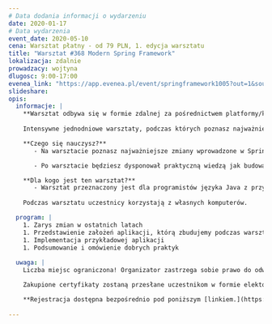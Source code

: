```yaml
---
# Data dodania informacji o wydarzeniu
date: 2020-01-17
# Data wydarzenia
event_date: 2020-05-10
cena: Warsztat płatny - od 79 PLN, 1. edycja warsztatu
title: "Warsztat #368 Modern Spring Framework"
lokalizacja: zdalnie
prowadzacy: wojtyna
dlugosc: 9:00-17:00
evenea_link: "https://app.evenea.pl/event/springframework1005?out=1&source=event_iframe"
slideshare:
opis:
  informacje: |
    **Warsztat odbywa się w formie zdalnej za pośrednictwem platformy/komunikatora online, z wykorzystaniem dźwięku, obrazu z kamery, udostępniania ekranu komputera prowadzącego i uczestników.** 
    
    Intensywne jednodniowe warsztaty, podczas których poznasz najważniejsze zmiany w Spring Framework wprowadzone w ciągu ostatnich lat. Podczas warsztatu zbudujemy razem aplikację, która będzie używać m.in. Spring Webflux i Project Reactor, Spring Cloud, MongoDb oraz będzie przestrzegać najlepszych praktyk zgodnie z zasadami Clean Architecture. Całość zostanie wystawiona w postaci REST API najwyższego poziomu (m.in. wsparcie dla HATEOAS).

    **Czego się nauczysz?**
       - Na warsztacie poznasz najważniejsze zmiany wprowadzone w Spring Framework w ciągu ostatnich lat.  Podczas warsztatu zbudujemy razem aplikację, która będzie używać m.in. Spring Webflux i Project Reactor, Spring Cloud, MongoDb oraz będzie przestrzegać najlepszych praktyk zgodnie z zasadami Clean Architecture.

       - Po warsztacie będziesz dysponował praktyczną wiedzą jak budować współczesne aplikacje w Spring Framework, postępując zgodnie z dobrymi praktykami.

    **Dla kogo jest ten warsztat?**
       - Warsztat przeznaczony jest dla programistów języka Java z przynajmniej podstawową znajomością Spring Framework. W trakcie warsztatu skupimy się na stworzeniu aplikacji, która zademonstruje w jaki sposób można tworzyć nowoczesne aplikacje w Spring Framework.
     
    Podczas warsztatu uczestnicy korzystają z własnych komputerów.

  program: |
    1. Zarys zmian w ostatnich latach
    1. Przedstawienie założeń aplikacji, którą zbudujemy podczas warsztatów
    1. Implementacja przykładowej aplikacji
    1. Podsumowanie i omówienie dobrych praktyk
        
  uwaga: |
    Liczba miejsc ograniczona! Organizator zastrzega sobie prawo do odwołania wydarzenia w przypadku niezgłoszenia się minimalnej liczby uczestników.

    Zakupione certyfikaty zostaną przesłane uczestnikom w formie elektoronicznej po warsztacie oraz za pośrednictwem firmy kurierskiej w momencie poprawy sytuacji wywołanej epidemią koronawirusa. 

    **Rejestracja dostępna bezpośrednio pod poniższym [linkiem.](https://app.evenea.pl/event/springframework1005)**
    
---
```

